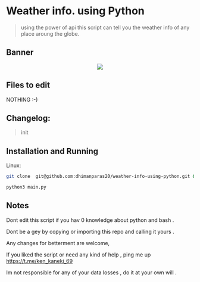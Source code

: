 # Weather info. using Python
> using the power of api this script can tell you the weather info of any place aroung the globe.

## Banner
<p align="center">
<img src="https://github.com/dhimanparas20/buildbot/blob/main/mst.jpg" />

## Files to edit 
NOTHING :-)  
 
## Changelog:

> init

## Installation and Running 

Linux:

```sh
git clone  git@github.com:dhimanparas20/weather-info-using-python.git && cd weather*
```
  
```sh
python3 main.py
```

## Notes
Dont edit this script if you hav 0 knowledge about python and bash .

Dont be a gey by copying or importing this repo and calling it yours .
  
Any changes for betterment are welcome,  

If you liked the script or need any kind of help , ping me up  https://t.me/ken_kaneki_69

Im not responsible for any of your data losses , do it at your own will .
